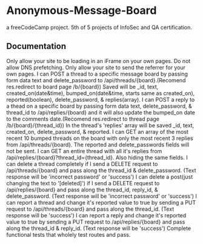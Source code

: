 # Anonymous-Message-Board
a freeCodeCamp project. 5th of 5 projects of InfoSec and QA certification.</br>

## Documentation
Only allow your site to be loading in an iFrame on your own pages.
Do not allow DNS prefetching.
Only allow your site to send the referrer for your own pages.
I can POST a thread to a specific message board by passing form data text and delete_password to /api/threads/{board}.(Recomend res.redirect to board page /b/{board}) Saved will be _id, text, created_on(date&time), bumped_on(date&time, starts same as created_on), reported(boolean), delete_password, & replies(array).
I can POST a reply to a thead on a specific board by passing form data text, delete_password, & thread_id to /api/replies/{board} and it will also update the bumped_on date to the comments date.(Recomend res.redirect to thread page /b/{board}/{thread_id}) In the thread's 'replies' array will be saved _id, text, created_on, delete_password, & reported.
I can GET an array of the most recent 10 bumped threads on the board with only the most recent 3 replies from /api/threads/{board}. The reported and delete_passwords fields will not be sent.
I can GET an entire thread with all it's replies from /api/replies/{board}?thread_id={thread_id}. Also hiding the same fields.
I can delete a thread completely if I send a DELETE request to /api/threads/{board} and pass along the thread_id & delete_password. (Text response will be 'incorrect password' or 'success')
I can delete a post(just changing the text to '[deleted]') if I send a DELETE request to /api/replies/{board} and pass along the thread_id, reply_id, & delete_password. (Text response will be 'incorrect password' or 'success')
I can report a thread and change it's reported value to true by sending a PUT request to /api/threads/{board} and pass along the thread_id. (Text response will be 'success')
I can report a reply and change it's reported value to true by sending a PUT request to /api/replies/{board} and pass along the thread_id & reply_id. (Text response will be 'success')
Complete functional tests that wholely test routes and pass.
